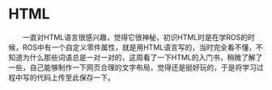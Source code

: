 # HTML
&emsp;&emsp;一直对HTML语言很感兴趣，觉得它很神秘，初识HTML时是在学ROS的时候，ROS中有一个自定义零件属性，就是用HTML语言写的，当时完全看不懂，不知道为什么那些词语总是一对一对的，这周看了一下HTML的入门书，稍微了解了一些，自己能够制作一下网页合理的文字布局，觉得还是挺好玩的，于是将学习过程中写的代码上传至此保存一下。

